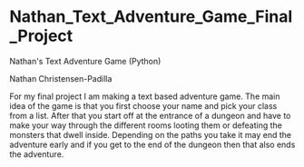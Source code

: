 # Nathan_Text_Adventure_Game_Final_Project
Nathan's Text Adventure Game (Python)

Nathan Christensen-Padilla

For my final project I am making a text based adventure game. The main idea of the game is that you first choose your name and pick your class from a list. After that you start off at the entrance of a dungeon and have to make your way through the different rooms looting them or defeating the monsters that dwell inside.  Depending on the paths you take it may end the adventure early and if you get to the end of the dungeon then that also ends the adventure.  
